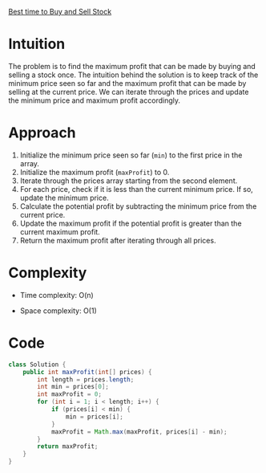 [Best time to Buy and Sell Stock](https://leetcode.com/problems/best-time-to-buy-and-sell-stock/description/)

# Intuition
The problem is to find the maximum profit that can be made by buying and selling a stock once. The intuition behind the solution is to keep track of the minimum price seen so far and the maximum profit that can be made by selling at the current price. We can iterate through the prices and update the minimum price and maximum profit accordingly.

# Approach
1. Initialize the minimum price seen so far (`min`) to the first price in the array.
2. Initialize the maximum profit (`maxProfit`) to 0.
3. Iterate through the prices array starting from the second element.
4. For each price, check if it is less than the current minimum price. If so, update the minimum price.
5. Calculate the potential profit by subtracting the minimum price from the current price.
6. Update the maximum profit if the potential profit is greater than the current maximum profit.
7. Return the maximum profit after iterating through all prices.

# Complexity
- Time complexity: O(n)
* Space complexity: O(1)

# Code
```java
class Solution {
    public int maxProfit(int[] prices) {
        int length = prices.length;
        int min = prices[0];
        int maxProfit = 0;
        for (int i = 1; i < length; i++) {
            if (prices[i] < min) {
                min = prices[i];
            }
            maxProfit = Math.max(maxProfit, prices[i] - min);
        }
        return maxProfit;
    }
}
```